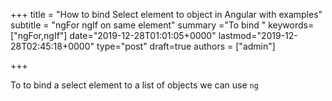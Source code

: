 +++
title = "How to bind Select element to object in Angular with examples"
subtitle = "ngFor ngIf on same element"
summary ="To bind "
keywords=["ngFor,ngIf"]
date="2019-12-28T01:01:05+0000"
lastmod="2019-12-28T02:45:18+0000"
type="post"
draft=true
authors = ["admin"]

+++

To to bind a select element to a list of objects we can use `ng` 